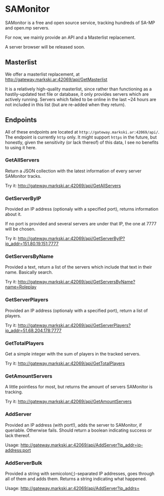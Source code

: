# SAMonitor

SAMonitor is a free and open source service, tracking hundreds of SA-MP and open.mp servers.

For now, we mainly provide an API and a Masterlist replacement.

A server browser will be released soon.

## Masterlist

We offer a masterlist replacement, at http://gateway.markski.ar:42069/api/GetMasterlist

It is a relatively high-quality masterlist, since rather than functioning as a hastily-updated text file or database, it only provides servers which are actively running.
Servers which failed to be online in the last ~24 hours are not included in this list (but are re-added when they return).

## Endpoints

All of these endpoints are located at `http://gateway.markski.ar:42069/api/`.
The endpoint is currently `http` only. It might support `https` in the future, but honestly, given the sensitivity (or lack thereof) of this data, I see no benefits to using it here.

### GetAllServers

Return a JSON collection with the latest information of every server SAMonitor tracks.

Try it: http://gateway.markski.ar:42069/api/GetAllServers

### GetServerByIP

Provided an IP address (optionaly with a specified port), returns information about it.

If no port is provided and several servers are under that IP, the one at 7777 will be chosen.

Try it: http://gateway.markski.ar:42069/api/GetServerByIP?ip_addr=151.80.19.151:7777

### GetServersByName

Provided a text, return a list of the servers which include that text in their name. Basically search.

Try it: http://gateway.markski.ar:42069/api/GetServersByName?name=Roleplay

### GetServerPlayers

Provided an IP address (optionaly with a specified port), return a list of players.

Try it: http://gateway.markski.ar:42069/api/GetServerPlayers?ip_addr=51.68.204.178:7777

### GetTotalPlayers

Get a simple integer with the sum of players in the tracked servers.

Try it: http://gateway.markski.ar:42069/api/GetTotalPlayers

### GetAmountServers

A little pointless for most, but returns the amount of servers SAMonitor is tracking.

Try it: http://gateway.markski.ar:42069/api/GetAmountServers

### AddServer

Provided an IP address (with port!), adds the server to SAMonitor, if queriable. Otherwise fails. Should return a boolean indicating success or lack thereof.

Usage: http://gateway.markski.ar:42069/api/AddServer?ip_addr=<ip-address:port>

### AddServerBulk

Provided a string with semicolon(;)-separated IP addresses, goes through all of them and adds them. Returns a string indicating what happened.

Usage: http://gateway.markski.ar:42069/api/AddServer?ip_addrs=<semicolon-separated-addresses>
